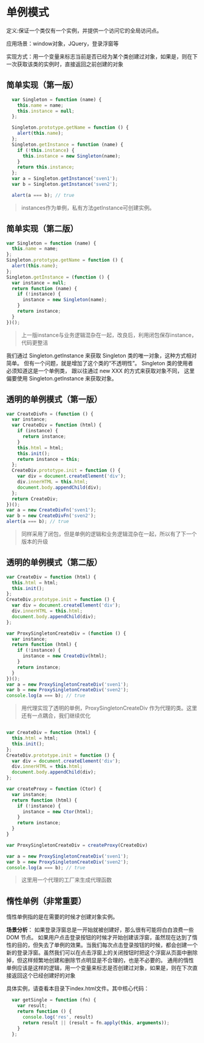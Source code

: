# 单例模式

定义:保证一个类仅有一个实例，并提供一个访问它的全局访问点。

应用场景：window对象，JQuery，登录浮窗等

实现方式：用一个变量来标志当前是否已经为某个类创建过对象，如果是，则在下一次获取该类的实例时，直接返回之前创建的对象

## 简单实现（第一版）
```js
  var Singleton = function (name) {
    this.name = name;
    this.instance = null;
  };

  Singleton.prototype.getName = function () {
    alert(this.name);
  };
  Singleton.getInstance = function (name) {
    if (!this.instance) {
      this.instance = new Singleton(name);
    }
    return this.instance;
  };
  var a = Singleton.getInstance('sven1');
  var b = Singleton.getInstance('sven2');

  alert(a === b); // true
```
> instances作为单例，私有方法getInstance可创建实例。

## 简单实现（第二版）
```js
var Singleton = function (name) {
  this.name = name;
};
Singleton.prototype.getName = function () {
  alert(this.name);
};
Singleton.getInstance = (function () {
  var instance = null;
  return function (name) {
    if (!instance) {
      instance = new Singleton(name);
    }
    return instance;
  }
})();
```
> 上一版instance与业务逻辑混杂在一起，改良后，利用闭包保存instance，代码更整洁

我们通过 Singleton.getInstance 来获取 Singleton 类的唯一对象，这种方式相对简单。
但有一个问题，就是增加了这个类的“不透明性”。
Singleton 类的使用者必须知道这是一个单例类，
跟以往通过 new XXX 的方式来获取对象不同，
这里偏要使用 Singleton.getInstance 来获取对象。

## 透明的单例模式（第一版）
```js
var CreateDivFn = (function () {
  var instance;
  var CreateDiv = function (html) {
    if (instance) {
      return instance;
    }
    this.html = html;
    this.init();
    return instance = this;
  };
  CreateDiv.prototype.init = function () {
    var div = document.createElement('div');
    div.innerHTML = this.html;
    document.body.appendChild(div);
  };
  return CreateDiv;
})();
var a = new CreateDivFn('sven1');
var b = new CreateDivFn('sven2');
alert(a === b); // true
```
> 同样采用了闭包，但是单例的逻辑和业务逻辑混杂在一起，所以有了下一个版本的升级

## 透明的单例模式（第二版）
```js
var CreateDiv = function (html) {
  this.html = html;
  this.init();
};
CreateDiv.prototype.init = function () {
  var div = document.createElement('div');
  div.innerHTML = this.html;
  document.body.appendChild(div);
};

var ProxySingletonCreateDiv = (function () {
  var instance;
  return function (html) {
    if (!instance) {
      instance = new CreateDiv(html);
    }
    return instance;
  }
})();
var a = new ProxySingletonCreateDiv('sven1');
var b = new ProxySingletonCreateDiv('sven2');
console.log(a === b); // true
```
> 用代理实现了透明的单例，ProxySingletonCreateDiv 作为代理的类。这里还有一点耦合，我们继续优化

```js

var CreateDiv = function (html) {
  this.html = html;
  this.init();
};
CreateDiv.prototype.init = function () {
  var div = document.createElement('div');
  div.innerHTML = this.html;
  document.body.appendChild(div);
};

var createProxy = function (Ctor) {
  var instance;
  return function (html) {
    if (!instance) {
      instance = new Ctor(html);
    }
    return instance;
  }
}

var ProxySingletonCreateDiv = createProxy(CreateDiv)

var a = new ProxySingletonCreateDiv('sven1');
var b = new ProxySingletonCreateDiv('sven2');
console.log(a === b); // true
```
> 这里用一个代理的工厂来生成代理函数

## 惰性单例（非常重要）
惰性单例指的是在需要的时候才创建对象实例。

**场景分析**： 
如果登录浮窗总是一开始就被创建好，那么很有可能将白白浪费一些 DOM 节点。
如果用户点击登录按钮的时候才开始创建该浮窗，虽然现在达到了惰性的目的，但失去了单例的效果。当我们每次点击登录按钮的时候，都会创建一个新的登录浮窗。虽然我们可以在点击浮窗上的关闭按钮时把这个浮窗从页面中删除掉，但这样频繁地创建和删除节点明显是不合理的，也是不必要的。
通用的惰性单例应该是这样的逻辑，用一个变量来标志是否创建过对象，如果是，则在下次直接返回这个已经创建好的对象

具体实例，请查看本目录下index.html文件。其中核心代码：
```js
  var getSingle = function (fn) {
    var result;
    return function () {
      console.log('res', result)
      return result || (result = fn.apply(this, arguments));
    }
  };
```